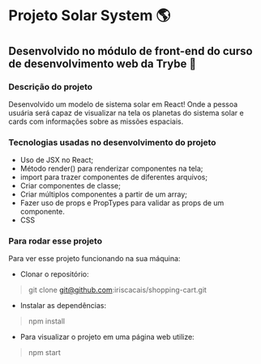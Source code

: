 # Projeto Solar System :earth_americas:

## Desenvolvido no módulo de front-end do curso de desenvolvimento web da Trybe 🚀

### Descrição do projeto
  Desenvolvido um modelo de sistema solar em React! Onde a pessoa usuária será capaz de visualizar na tela os planetas do sistema solar e cards com informações sobre as missões espaciais.

### Tecnologias usadas no desenvolvimento do projeto
  - Uso de JSX no React;
  - Método render() para renderizar componentes na tela;
  - import para trazer componentes de diferentes arquivos;
  - Criar componentes de classe;
  - Criar múltiplos componentes a partir de um array;
  - Fazer uso de props e PropTypes para validar as props de um componente.
  - CSS 
  
### Para rodar esse projeto
Para ver esse projeto funcionando na sua máquina:
- Clonar o repositório:
> git clone git@github.com:iriscacais/shopping-cart.git
- Instalar as dependências:
> npm install
- Para visualizar o projeto em uma página web utilize:
> npm start
